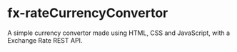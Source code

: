 # fx-rateCurrencyConvertor
A simple currency convertor made using HTML, CSS and JavaScript, with a Exchange Rate REST API.
